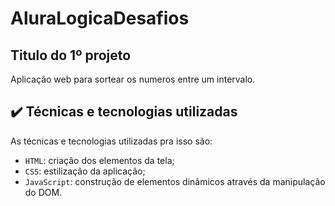 # AluraLogicaDesafios

## Titulo do 1º projeto

Aplicação web para sortear os numeros entre um intervalo.

## ✔️ Técnicas e tecnologias utilizadas

As técnicas e tecnologias utilizadas pra isso são:

- `HTML`: criação dos elementos da tela;
- `CSS`: estilização da aplicação;
- `JavaScript`: construção de elementos dinâmicos através da manipulação do DOM.
